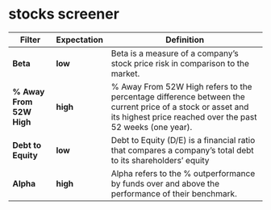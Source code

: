 # stocks screener

|Filter|Expectation|Definition|
| ---  | ---       | ---    |
| **Beta** | **low**       | Beta is a measure of a company’s stock price risk in comparison to the market. |
|**% Away From 52W High** | **high** | % Away From 52W High refers to the percentage difference between the current price of a stock or asset and its highest price reached over the past 52 weeks (one year).|
| **Debt to Equity**| **low**| Debt to Equity (D/E) is a financial ratio that compares a company’s total debt to its shareholders’ equity |
| **Alpha** | **high** | Alpha refers to the % outperformance by funds over and above the performance of their benchmark.|
